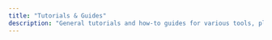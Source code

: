 ```yaml
---
title: "Tutorials & Guides"
description: "General tutorials and how-to guides for various tools, platforms, and activities"
---
```

